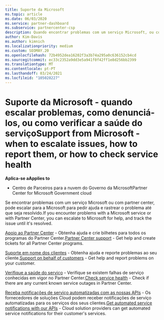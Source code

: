 ```yaml
---
title: Suporte da Microsoft
ms.topic: article
ms.date: 06/03/2020
ms.service: partner-dashboard
ms.subservice: partnercenter-csp
description: Quando encontrar problemas com um serviço Microsoft, ou com o Partner Center, pode escalar para a Microsoft para pedir ajuda e rastrear o problema até que seja resolvido.
author: Kim-Davis
ms.author: kimnich
ms.localizationpriority: medium
ms.custom: SEOMAY.20
ms.openlocfilehash: 72b4952dea16202f3a3b74a295a0c636152cb4cd
ms.sourcegitcommit: ec33c2352a9dd3e5a941f0f42ff1e8d256bb2399
ms.translationtype: MT
ms.contentlocale: pt-PT
ms.lasthandoff: 03/24/2021
ms.locfileid: "105028227"
---
```

# <a name="support-from-microsoft---when-to-escalate-issues-how-to-report-them-or-how-to-check-service-health"></a><span data-ttu-id="342e3-103">Suporte da Microsoft - quando escalar problemas, como denunciá-los, ou como verificar a saúde do serviço</span><span class="sxs-lookup"><span data-stu-id="342e3-103">Support from Microsoft - when to escalate issues, how to report them, or how to check service health</span></span>

<span data-ttu-id="342e3-104">**Aplica-se a**</span><span class="sxs-lookup"><span data-stu-id="342e3-104">**Applies to**</span></span>

- <span data-ttu-id="342e3-105">Centro de Parceiros para a nuvem do Governo da Microsoft</span><span class="sxs-lookup"><span data-stu-id="342e3-105">Partner Center for Microsoft Government cloud</span></span>

<span data-ttu-id="342e3-106">Se encontrar problemas com um serviço Microsoft ou com partner center, pode escalar para a Microsoft para pedir ajuda e rastrear o problema até que seja resolvido.</span><span class="sxs-lookup"><span data-stu-id="342e3-106">If you encounter problems with a Microsoft service or with Partner Center, you can escalate to Microsoft for help, and track the issue until it's resolved.</span></span>

<span data-ttu-id="342e3-107">[Apoio ao Partner Center](report-problems-with-partner-center.md) - Obtenha ajuda e crie bilhetes para todos os programas do Partner Center.</span><span class="sxs-lookup"><span data-stu-id="342e3-107">[Partner Center support](report-problems-with-partner-center.md) - Get help and create tickets for all Partner Center programs.</span></span>

<span data-ttu-id="342e3-108">[Suporte em nome dos clientes](report-problems-on-behalf-of-a-customer.md) - Obtenha ajuda e reporte problemas ao seu cliente.</span><span class="sxs-lookup"><span data-stu-id="342e3-108">[Support on behalf of customers](report-problems-on-behalf-of-a-customer.md) - Get help and report problems on your customer.</span></span>

<span data-ttu-id="342e3-109">[Verifique a saúde do serviço](check-service-health.md) - Verifique se existem falhas de serviço conhecidas em vigor no Partner Center.</span><span class="sxs-lookup"><span data-stu-id="342e3-109">[Check service health](check-service-health.md) - Check if there are any current known service outages in Partner Center.</span></span>

<span data-ttu-id="342e3-110">[Receba notificações de serviço automatizadas com as nossas APIs](get-automated-service-notifications-with-our-apis.md) - Os fornecedores de soluções Cloud podem receber notificações de serviço automatizadas para os serviços dos seus clientes.</span><span class="sxs-lookup"><span data-stu-id="342e3-110">[Get automated service notifications with our APIs](get-automated-service-notifications-with-our-apis.md) - Cloud solution providers can get automated service notifications for their customer's services.</span></span>


 

 



